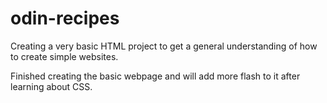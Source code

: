 # odin-recipes
Creating a very basic HTML project to get a general understanding
of how to create simple websites.

Finished creating the basic webpage and will add more flash to it 
after learning about CSS.